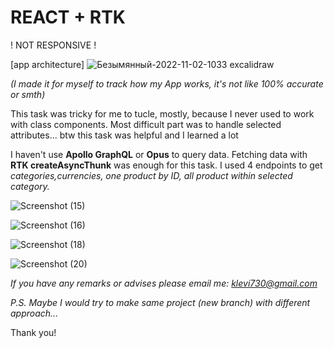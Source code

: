 <h1>REACT + RTK </h1>
! NOT RESPONSIVE !

[app architecture]
![Безымянный-2022-11-02-1033 excalidraw](https://user-images.githubusercontent.com/103096207/199440178-322f0fd8-eca1-4c12-9d0d-b495381778b1.png)

<i>(I made it for myself to track how my App works, it's not like 100% accurate or smth)</i>


This task was tricky for me to tucle, mostly, because I never used to work with class components. 
Most difficult part was to handle selected attributes... btw this task was helpful and I learned a lot

I haven't use <strong>Apollo GraphQL</strong> or <strong>Opus</strong> to query data. Fetching data with <strong>RTK createAsyncThunk</strong> was enough for this task. I used 4 endpoints to get <i>categories,currencies, one product by ID, all product within selected category.</i>

![Screenshot (15)](https://user-images.githubusercontent.com/103096207/198902712-0c3e4bd5-5cec-469b-9b8f-4db16b250e2c.png)

![Screenshot (16)](https://user-images.githubusercontent.com/103096207/198902775-86cadc64-e105-460f-8535-2e15e5f4b7a9.png)

![Screenshot (18)](https://user-images.githubusercontent.com/103096207/198902757-49723e80-ddab-4490-a0ef-de7aac207da4.png)

![Screenshot (20)](https://user-images.githubusercontent.com/103096207/198902769-fc798ebc-1abc-4f16-bad3-9a3ee41ee5c8.png)


<i>If you have any remarks or advises please email me: klevi730@gmail.com  </i>

<i> P.S. Maybe I would try to make same project (new branch) with different approach...  </i>


Thank you!
